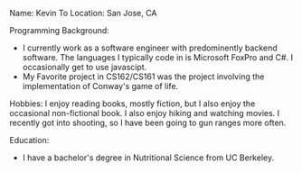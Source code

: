 Name: Kevin To
Location: San Jose, CA

Programming Background:
- I currently work as a software engineer with predominently backend software. The languages I typically code in is Microsoft FoxPro and C#. I occasionally get to use javascipt.
- My Favorite project in CS162/CS161 was the project involving the implementation of Conway's game of life.

Hobbies:
  I enjoy reading books, mostly fiction, but I also enjoy the occasional non-fictional book. I also enjoy hiking and watching movies. I recently got into shooting, so I have been going to gun ranges more often.

Education:
- I have a bachelor's degree in Nutritional Science from UC Berkeley.
